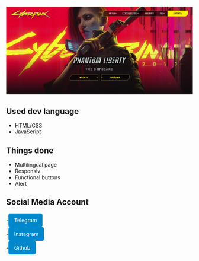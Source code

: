 <a href="https://ornate-gelato-a7697f.netlify.app/">
  
  ![alt](./svg/photo_5463201274301375453_w.jpg)

</a>

## Used dev language
- HTML/CSS
- JavaScript

## Things done

- Multilingual page
- Responsiv
- Functional buttons
- Alert

## Social Media Account

-<a href="https://t.me/shakxzodbek" style="display: inline-flex; align-items: center; background-color: #0088cc; color: white; padding: 10px 15px; text-decoration: none; border-radius: 5px;">
    Telegram 
</a>
</br>
-<a href="https://instagram.com/shakxzodbee" style="display: inline-flex; align-items: center; background-color: #0088cc; color: white; padding: 10px 15px; text-decoration: none; border-radius: 5px;">
    Instagram 
</a>
</br>
-<a href="https://github.com/Shakxzodbee" style="display: inline-flex; align-items: center; background-color: #0088cc; color: white; padding: 10px 15px; text-decoration: none; border-radius: 5px;">
    Github 
</a>
